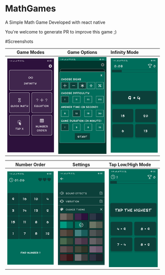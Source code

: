 # MathGames
A Simple Math Game Developed with react native 

You're welcome to generate PR to improve this game ;)

#Screenshots

Game Modes             |  Game Options          |  Infinity Mode 
:-------------------------:|:-------------------------:|:----------------
![](./screenshots/gameModes.png)  |  ![](./screenshots/gameOptions.png)  | ![](./screenshots/infinity.png)

Number Order             |  Settings          |  Tap Low/High Mode 
:-------------------------:|:-------------------------:|:----------------
![](./screenshots/numberOrder.png)  |  ![](./screenshots/settings.png)  | ![](./screenshots/tapTheX.png)
